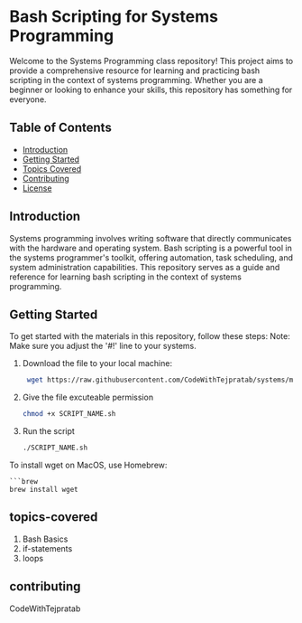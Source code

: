 # Bash Scripting for Systems Programming

Welcome to the Systems Programming class repository! This project aims to provide a comprehensive resource for learning and practicing bash scripting in the context of systems programming. Whether you are a beginner or looking to enhance your skills, this repository has something for everyone.

## Table of Contents

- [Introduction](#introduction)
- [Getting Started](#getting-started)
- [Topics Covered](#topics-covered)
- [Contributing](#contributing)
- [License](#license)

## Introduction

Systems programming involves writing software that directly communicates with the hardware and operating system. Bash scripting is a powerful tool in the systems programmer's toolkit, offering automation, task scheduling, and system administration capabilities. This repository serves as a guide and reference for learning bash scripting in the context of systems programming.

## Getting Started

To get started with the materials in this repository, follow these steps:
Note: Make sure you adjust the '#!' line to your systems.

1. Download the file to your local machine:

   ```bash
    wget https://raw.githubusercontent.com/CodeWithTejpratab/systems/main/FILE_NAME.sh

2. Give the file excuteable permission 

    ```bash 
    chmod +x SCRIPT_NAME.sh

3. Run the script 

    ```bash 
    ./SCRIPT_NAME.sh

To install wget on MacOS, use Homebrew:

    ```brew
    brew install wget 

## topics-covered

1. Bash Basics
2. if-statements 
3. loops 

## contributing
CodeWithTejpratab
